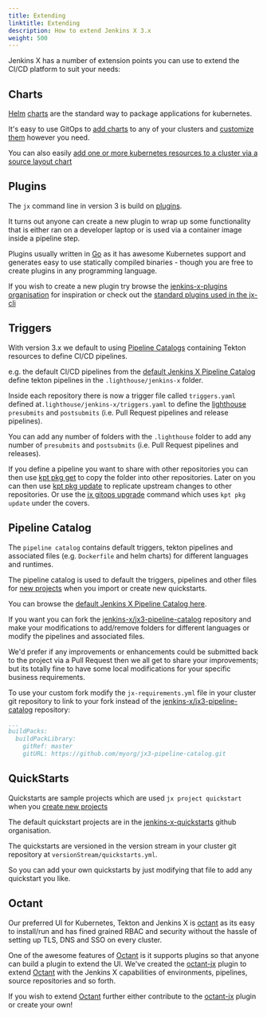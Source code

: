 ```yaml
---
title: Extending
linktitle: Extending
description: How to extend Jenkins X 3.x 
weight: 500
---
```


Jenkins X has a number of extension points you can use to extend the CI/CD platform to suit your needs:

## Charts

[Helm](https://helm.sh/) [charts](https://helm.sh/docs/topics/charts/) are the standard way to package applications for kubernetes.

It's easy to use GitOps to [add charts](/docs/v3/develop/apps/#adding-charts) to any of your clusters and [customize them](/docs/v3/develop/apps/#customising-charts) however you need.


You can also easily [add one or more kubernetes resources to a cluster via a source layout chart](/docs/v3/develop/apps/#adding-resources)
    

## Plugins

The `jx` command line in version 3 is build on [plugins](https://github.com/jenkins-x/jx-cli#plugins).

It turns out anyone can create a new plugin to wrap up some functionality that is either ran on a developer laptop or is used via a container image inside a pipeline step.

Plugins usually written in [Go](https://golang.org/) as it has awesome Kubernetes support and generates easy to use statically compiled binaries - though you are free to create plugins in any programming language.

If you wish to create a new plugin try browse the [jenkins-x-plugins organisation](https://github.com/jenkins-x-plugins) for inspiration or check out the [standard plugins used in the jx-cli](https://github.com/jenkins-x/jx-cli#plugins)

## Triggers

With version 3.x we default to using [Pipeline Catalogs](/docs/v3/develop/pipeline-catalog/) containing Tekton resources to define CI/CD pipelines.

e.g. the default CI/CD pipelines from the [default Jenkins X Pipeline Catalog](https://github.com/jenkins-x/jx3-pipeline-catalog/tree/master/packs) define tekton pipelines in the `.lighthouse/jenkins-x` folder.

Inside each repository there is now a trigger file called `triggers.yaml` defined at`.lighthouse/jenkins-x/triggers.yaml` to define the [lighthouse](https://github.com/jenkins-x/lighthouse) `presubmits` and `postsubmits` (i.e. Pull Request pipelines and release pipelines).

You can add any number of folders with the `.lighthouse` folder to add any number of `presubmits` and `postsubmits` (i.e. Pull Request pipelines and releases).

If you define a pipeline you want to share with other repositories you can then use [kpt pkg get](https://googlecontainertools.github.io/kpt/reference/pkg/get/) to copy the folder into other repositories. Later on you can then use [kpt pkg update](https://googlecontainertools.github.io/kpt/reference/pkg/update/) to replicate upstream changes to other repositories. Or use the [jx gitops upgrade](/docs/v3/guides/upgrade/#cluster) command which uses `kpt pkg update` under the covers.

## Pipeline Catalog

The `pipeline catalog` contains default triggers, tekton pipelines and associated files (e.g. `Dockerfile` and helm charts) for different languages and runtimes.

The pipeline catalog is used to default the triggers, pipelines and other files for [new projects](/docs/v3/develop/create-project/) when you import or create new quickstarts.

You can browse the [default Jenkins X Pipeline Catalog here](https://github.com/jenkins-x/jx3-pipeline-catalog/tree/master/packs).

If you want you can fork the [jenkins-x/jx3-pipeline-catalog](https://github.com/jenkins-x/jx3-pipeline-catalog) repository and make your modifications to add/remove folders for different languages or modify the pipelines and associated files.

We'd prefer if any improvements or enhancements could be submitted back to the project via a Pull Request then we all get to share your improvements; but its totally fine to have some local modifications for your specific business requirements. 

To use your custom fork modify the `jx-requirements.yml` file in your cluster git repository to link to your fork instead of the  [jenkins-x/jx3-pipeline-catalog](https://github.com/jenkins-x/jx3-pipeline-catalog) repository:

```yaml 
...
buildPacks:
  buildPackLibrary:
    gitRef: master
    gitURL: https://github.com/myorg/jx3-pipeline-catalog.git
```  


## QuickStarts

Quickstarts are sample projects which are used `jx project quickstart` when you [create new projects](/docs/v3/develop/create-project/)

The default quickstart projects are in the [jenkins-x-quickstarts](https://github.com/jenkins-x-quickstarts/) github organisation.

The quickstarts are versioned in the version stream in your cluster git repository at `versionStream/quickstarts.yml`.

So you can add your own quickstarts by just modifying that file to add any quickstart you like. 

## Octant

Our preferred UI for Kubernetes, Tekton and Jenkins X is [octant](/docs/v3/develop/ui/octant) as its easy to install/run and has fined grained RBAC and security without the hassle of setting up TLS, DNS and SSO on every cluster.

One of the awesome features of [Octant](https://octant.dev/) is it supports plugins so that anyone can build a plugin to extend the UI. We've created the [octant-jx](https://github.com/jenkins-x/octant-jx) plugin to extend [Octant](https://octant.dev/) with the Jenkins X capabilities of environments, pipelines, source repositories and so forth. 

If you wish to extend [Octant](https://octant.dev/) further either contribute to the [octant-jx](https://github.com/jenkins-x/octant-jx) plugin or create your own!
